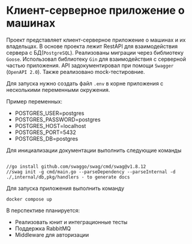 # Клиент-серверное приложение о машинах

Проект представляет клиент-серверное приложение о машинах и их владельцах. В основе проекта лежит RestAPI для взаимодействия сервера с БД(`PostgreSQL`). Реализованы миграции через библиотеку `Goose`. Использовал библиотеку `Gin` для взаимодействия с серверной частью приложения. API задокументировал при помощи `Swagger` (`OpenAPI 2.0`). Также реализовано mock-тестировние.

Для запуска нужно создать файл `.env` в корне приложения с несколькими переменными окружения.

Пример переменных:

* POSTGRES_USER=postgres
* POSTGRES_PASSWORD=postgres
* POSTGRES_HOST=localhost
* POSTGRES_PORT=5432
* POSTGRES_DB=postgres


Для инициализации документации выполнить следующие команды

```

//go install github.com/swaggo/swag/cmd/swag@v1.8.12
//swag init -g cmd/main.go --parseDependency --parseInternal -d ./,internal/db,pkg/handlers - to generate docs

```


Для запуска приложения выполнить команду 
```
docker compose up
```

В перспективе планируется:
* Реализовать юнит и интеграционные тесты
* Поддержка RabbitMQ
* Middleware для авторизации
